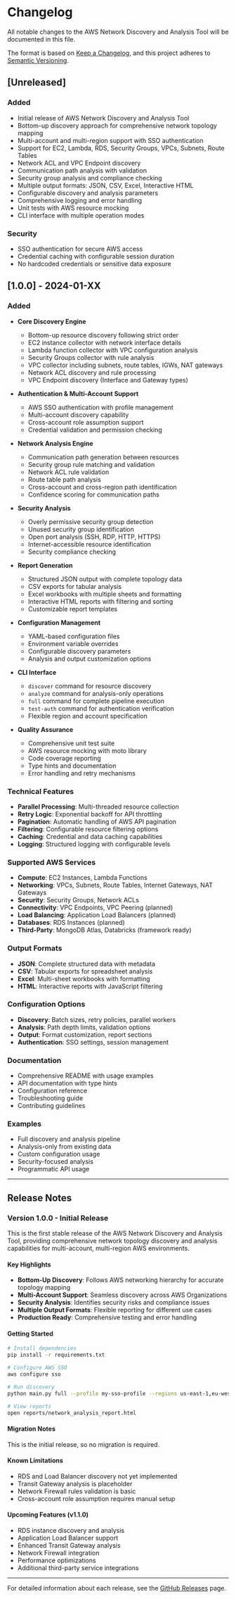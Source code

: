 # Changelog

All notable changes to the AWS Network Discovery and Analysis Tool will be documented in this file.

The format is based on [Keep a Changelog](https://keepachangelog.com/en/1.0.0/),
and this project adheres to [Semantic Versioning](https://semver.org/spec/v2.0.0.html).

## [Unreleased]

### Added
- Initial release of AWS Network Discovery and Analysis Tool
- Bottom-up discovery approach for comprehensive network topology mapping
- Multi-account and multi-region support with SSO authentication
- Support for EC2, Lambda, RDS, Security Groups, VPCs, Subnets, Route Tables
- Network ACL and VPC Endpoint discovery
- Communication path analysis with validation
- Security group analysis and compliance checking
- Multiple output formats: JSON, CSV, Excel, Interactive HTML
- Configurable discovery and analysis parameters
- Comprehensive logging and error handling
- Unit tests with AWS resource mocking
- CLI interface with multiple operation modes

### Security
- SSO authentication for secure AWS access
- Credential caching with configurable session duration
- No hardcoded credentials or sensitive data exposure

## [1.0.0] - 2024-01-XX

### Added
- **Core Discovery Engine**
  - Bottom-up resource discovery following strict order
  - EC2 instance collector with network interface details
  - Lambda function collector with VPC configuration analysis
  - Security Groups collector with rule analysis
  - VPC collector including subnets, route tables, IGWs, NAT gateways
  - Network ACL discovery and rule processing
  - VPC Endpoint discovery (Interface and Gateway types)

- **Authentication & Multi-Account Support**
  - AWS SSO authentication with profile management
  - Multi-account discovery capability
  - Cross-account role assumption support
  - Credential validation and permission checking

- **Network Analysis Engine**
  - Communication path generation between resources
  - Security group rule matching and validation
  - Network ACL rule validation
  - Route table path analysis
  - Cross-account and cross-region path identification
  - Confidence scoring for communication paths

- **Security Analysis**
  - Overly permissive security group detection
  - Unused security group identification
  - Open port analysis (SSH, RDP, HTTP, HTTPS)
  - Internet-accessible resource identification
  - Security compliance checking

- **Report Generation**
  - Structured JSON output with complete topology data
  - CSV exports for tabular analysis
  - Excel workbooks with multiple sheets and formatting
  - Interactive HTML reports with filtering and sorting
  - Customizable report templates

- **Configuration Management**
  - YAML-based configuration files
  - Environment variable overrides
  - Configurable discovery parameters
  - Analysis and output customization options

- **CLI Interface**
  - `discover` command for resource discovery
  - `analyze` command for analysis-only operations
  - `full` command for complete pipeline execution
  - `test-auth` command for authentication verification
  - Flexible region and account specification

- **Quality Assurance**
  - Comprehensive unit test suite
  - AWS resource mocking with moto library
  - Code coverage reporting
  - Type hints and documentation
  - Error handling and retry mechanisms

### Technical Features
- **Parallel Processing**: Multi-threaded resource collection
- **Retry Logic**: Exponential backoff for API throttling
- **Pagination**: Automatic handling of AWS API pagination
- **Filtering**: Configurable resource filtering options
- **Caching**: Credential and data caching capabilities
- **Logging**: Structured logging with configurable levels

### Supported AWS Services
- **Compute**: EC2 Instances, Lambda Functions
- **Networking**: VPCs, Subnets, Route Tables, Internet Gateways, NAT Gateways
- **Security**: Security Groups, Network ACLs
- **Connectivity**: VPC Endpoints, VPC Peering (planned)
- **Load Balancing**: Application Load Balancers (planned)
- **Databases**: RDS Instances (planned)
- **Third-Party**: MongoDB Atlas, Databricks (framework ready)

### Output Formats
- **JSON**: Complete structured data with metadata
- **CSV**: Tabular exports for spreadsheet analysis
- **Excel**: Multi-sheet workbooks with formatting
- **HTML**: Interactive reports with JavaScript filtering

### Configuration Options
- **Discovery**: Batch sizes, retry policies, parallel workers
- **Analysis**: Path depth limits, validation options
- **Output**: Format customization, report sections
- **Authentication**: SSO settings, session management

### Documentation
- Comprehensive README with usage examples
- API documentation with type hints
- Configuration reference
- Troubleshooting guide
- Contributing guidelines

### Examples
- Full discovery and analysis pipeline
- Analysis-only from existing data
- Custom configuration usage
- Security-focused analysis
- Programmatic API usage

---

## Release Notes

### Version 1.0.0 - Initial Release

This is the first stable release of the AWS Network Discovery and Analysis Tool, providing comprehensive network topology discovery and analysis capabilities for multi-account, multi-region AWS environments.

#### Key Highlights
- **Bottom-Up Discovery**: Follows AWS networking hierarchy for accurate topology mapping
- **Multi-Account Support**: Seamless discovery across AWS Organizations
- **Security Analysis**: Identifies security risks and compliance issues
- **Multiple Output Formats**: Flexible reporting for different use cases
- **Production Ready**: Comprehensive testing and error handling

#### Getting Started
```bash
# Install dependencies
pip install -r requirements.txt

# Configure AWS SSO
aws configure sso

# Run discovery
python main.py full --profile my-sso-profile --regions us-east-1,eu-west-1

# View reports
open reports/network_analysis_report.html
```

#### Migration Notes
This is the initial release, so no migration is required.

#### Known Limitations
- RDS and Load Balancer discovery not yet implemented
- Transit Gateway analysis is placeholder
- Network Firewall rules validation is basic
- Cross-account role assumption requires manual setup

#### Upcoming Features (v1.1.0)
- RDS instance discovery and analysis
- Application Load Balancer support
- Enhanced Transit Gateway analysis
- Network Firewall integration
- Performance optimizations
- Additional third-party service integrations

---

For detailed information about each release, see the [GitHub Releases](https://github.com/axa/aws-network-discovery/releases) page.
